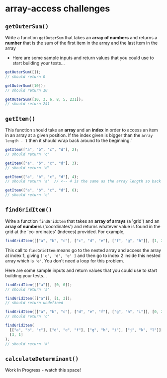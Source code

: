 # array-access challenges

## `getOuterSum()`

Write a function `getOuterSum` that takes an **array of numbers** and returns a **number** that is the sum of the first item in the array and the last item in the array

- Here are some sample inputs and return values that you could use to start building your tests...

```js
getOuterSum([]);
// should return 0
```

```js
getOuterSum([10]);
// should return 10
```

```js
getOuterSum([10, 3, 6, 8, 5, 231]);
// should return 241
```

## `getItem()`

This function should take an **array** and an **index** in order to access an item in an array at a given position. If the index given is bigger than the `array length - 1` then it should wrap back around to the beginning.`

```js
getItem(["a", "b", "c", "d"], 2);
// should return 'c'
```

```js
getItem(["a", "b", "c", "d"], 3);
// should return 'd'
```

```js
getItem(["a", "b", "c", "d"], 4);
// should return 'a'  // <-- 4 is the same as the array length so back to beginning
```

```js
getItem(["a", "b", "c", "d"], 6);
// should return 'c'
```

## `findGridItem()`

Write a function `findGridItem` that takes an **array of arrays** (a 'grid') and an **array of numbers** ('coordinates') and returns whatever value is found in the grid at the 'co-ordinates' (indexes) provided. For example,

```js
findGridItem([["a", "b", "c"], ["c", "d", "e"], ["f", "g", "h"]], [1, 2]);
```

This call to `findGridItem` means go to the nested array and access the array at index 1, giving `['c', 'd', 'e' ]` and then go to index 2 inside this nested array which is `'e'`. You don't need a loop for this problem.

Here are some sample inputs and return values that you could use to start building your tests...

```js
findGridItem([["a"]], [0, 0]);
// should return 'a'
```

```js
findGridItem([["a"]], [1, 3]);
// should return undefined
```

```js
findGridItem([["a", "b", "c"], ["d", "e", "f"], ["g", "h", "i"]], [0, 2]);
// should return 'c'
```

```js
findGridItem(
  [["a", "b", "c"], ["d", "e", "f"], ["g", "h", "i"], ["j", "k", "l"]],
  [3, 1]
);
// should return 'k'
```

## `calculateDeterminant()`

Work In Progress - watch this space!
